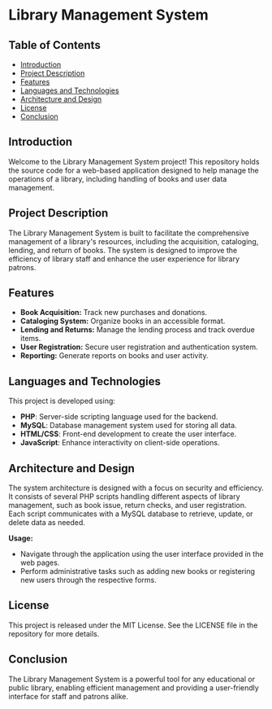 # Library Management System

## Table of Contents

- [Introduction](#introduction)
- [Project Description](#project-description)
- [Features](#features)
- [Languages and Technologies](#languages-and-technologies)
- [Architecture and Design](#architecture-and-design)
- [License](#license)
- [Conclusion](#conclusion)

## Introduction

Welcome to the Library Management System project! This repository holds the source code for a web-based application designed to help manage the operations of a library, including handling of books and user data management.

## Project Description

The Library Management System is built to facilitate the comprehensive management of a library's resources, including the acquisition, cataloging, lending, and return of books. The system is designed to improve the efficiency of library staff and enhance the user experience for library patrons.

## Features

- **Book Acquisition:** Track new purchases and donations.
- **Cataloging System:** Organize books in an accessible format.
- **Lending and Returns:** Manage the lending process and track overdue items.
- **User Registration:** Secure user registration and authentication system.
- **Reporting:** Generate reports on books and user activity.

## Languages and Technologies

This project is developed using:
- **PHP**: Server-side scripting language used for the backend.
- **MySQL**: Database management system used for storing all data.
- **HTML/CSS**: Front-end development to create the user interface.
- **JavaScript**: Enhance interactivity on client-side operations.

## Architecture and Design

The system architecture is designed with a focus on security and efficiency. It consists of several PHP scripts handling different aspects of library management, such as book issue, return checks, and user registration. Each script communicates with a MySQL database to retrieve, update, or delete data as needed.

**Usage:**
- Navigate through the application using the user interface provided in the web pages.
- Perform administrative tasks such as adding new books or registering new users through the respective forms.

## License

This project is released under the MIT License. See the LICENSE file in the repository for more details.

## Conclusion

The Library Management System is a powerful tool for any educational or public library, enabling efficient management and providing a user-friendly interface for staff and patrons alike.
